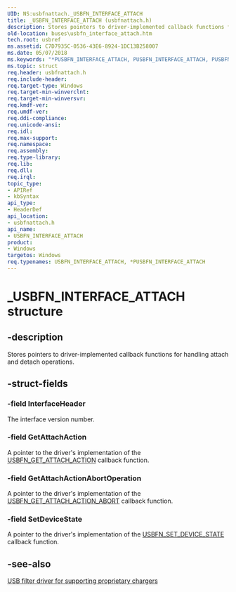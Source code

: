```yaml
---
UID: NS:usbfnattach._USBFN_INTERFACE_ATTACH
title: _USBFN_INTERFACE_ATTACH (usbfnattach.h)
description: Stores pointers to driver-implemented callback functions for handling attach and detach operations.
old-location: buses\usbfn_interface_attach.htm
tech.root: usbref
ms.assetid: C7D7935C-0536-43E6-8924-1DC13B258007
ms.date: 05/07/2018
ms.keywords: "*PUSBFN_INTERFACE_ATTACH, PUSBFN_INTERFACE_ATTACH, PUSBFN_INTERFACE_ATTACH structure pointer [Buses], USBFN_INTERFACE_ATTACH, USBFN_INTERFACE_ATTACH structure [Buses], _USBFN_INTERFACE_ATTACH, buses.usbfn_interface_attach, usbfnattach/PUSBFN_INTERFACE_ATTACH, usbfnattach/USBFN_INTERFACE_ATTACH"
ms.topic: struct
req.header: usbfnattach.h
req.include-header: 
req.target-type: Windows
req.target-min-winverclnt: 
req.target-min-winversvr: 
req.kmdf-ver: 
req.umdf-ver: 
req.ddi-compliance: 
req.unicode-ansi: 
req.idl: 
req.max-support: 
req.namespace: 
req.assembly: 
req.type-library: 
req.lib: 
req.dll: 
req.irql: 
topic_type:
- APIRef
- kbSyntax
api_type:
- HeaderDef
api_location:
- usbfnattach.h
api_name:
- USBFN_INTERFACE_ATTACH
product:
- Windows
targetos: Windows
req.typenames: USBFN_INTERFACE_ATTACH, *PUSBFN_INTERFACE_ATTACH
---
```


# _USBFN_INTERFACE_ATTACH structure


## -description


Stores pointers to driver-implemented callback functions for handling attach and detach operations.


## -struct-fields




### -field InterfaceHeader

The interface version number.


### -field GetAttachAction

A pointer to the driver's implementation of the <a href="https://msdn.microsoft.com/library/windows/hardware/mt187995">USBFN_GET_ATTACH_ACTION</a> callback function.


### -field GetAttachActionAbortOperation

A pointer to the driver's implementation of the <a href="https://msdn.microsoft.com/library/windows/hardware/mt187996">USBFN_GET_ATTACH_ACTION_ABORT</a> callback function.


### -field SetDeviceState

A pointer to the driver's implementation of the <a href="https://msdn.microsoft.com/library/windows/hardware/mt188006">USBFN_SET_DEVICE_STATE</a> callback function.


## -see-also




<a href="https://msdn.microsoft.com/05D2B46A-282C-4B75-9F5C-2FC0AF344AB9">USB filter driver for supporting proprietary chargers</a>
 

 

